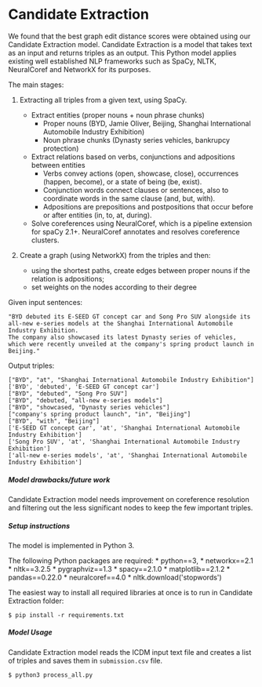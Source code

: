 # Candidate Extraction 

We found that the best graph edit distance scores were obtained using our Candidate Extraction model.
Candidate Extraction is a model that takes text as an input and returns triples as an output. This Python model applies existing well established NLP frameworks such as SpaCy, NLTK, NeuralCoref and NetworkX for its purposes.

The main stages:

1. Extracting all triples from a given text, using SpaCy. 
    * Extract entities (proper nouns + noun phrase chunks)
        * Proper nouns (BYD, Jamie Oliver, Beijing, Shanghai International Automobile Industry Exhibition)
        * Noun phrase chunks (Dynasty series vehicles, bankrupcy protection)
    * Extract relations based on verbs, conjunctions and adpositions between entities
        * Verbs convey actions (open, showcase, close), occurrences (happen, become), or a state of being (be, exist).
        * Conjunction words connect clauses or sentences, also to coordinate words in the same clause (and, but, with).
        * Adpositions are prepositions and postpositions that occur before or after entities (in, to, at, during).
    * Solve coreferences using NeuralCoref, which is a pipeline extension for spaCy 2.1+. NeuralCoref annotates and resolves coreference clusters. 

2. Create a graph (using NetworkX) from the triples and then:
    * using the shortest paths, create edges between proper nouns if the relation is adpositions;
    * set weights on the nodes according to their degree

Given input sentences:

    "BYD debuted its E-SEED GT concept car and Song Pro SUV alongside its all-new e-series models at the Shanghai International Automobile Industry Exhibition.
	The company also showcased its latest Dynasty series of vehicles, which were recently unveiled at the company's spring product launch in Beijing."

Output triples:
   
    ["BYD", "at", "Shanghai International Automobile Industry Exhibition"]
    ['BYD', 'debuted', 'E-SEED GT concept car']
    ["BYD", "debuted", "Song Pro SUV"]
    ["BYD", "debuted, "all-new e-series models"]
    ["BYD", "showcased, "Dynasty series vehicles"]
    ["company's spring product launch", "in", "Beijing"]
    ["BYD", "with", "Beijing"]
    ['E-SEED GT concept car', 'at', 'Shanghai International Automobile Industry Exhibition']
    ['Song Pro SUV', 'at', 'Shanghai International Automobile Industry Exhibition']
    ['all-new e-series models', 'at', 'Shanghai International Automobile Industry Exhibition']

##### Model drawbacks/future work
Candidate Extraction model needs improvement on coreference resolution and filtering out the less significant nodes to keep the few important triples.

##### Setup instructions
The model is implemented in Python 3.

The following Python packages are required:
    * python==3,
    * networkx==2.1
    * nltk==3.2.5
    * pygraphviz==1.3
    * spacy==2.1.0
    * matplotlib==2.1.2
    * pandas==0.22.0
    * neuralcoref==4.0
    * nltk.download('stopwords')

The easiest way to install all required libraries at once is to run in Candidate Extraction folder:

   ```
   $ pip install -r requirements.txt
   ```

##### Model Usage
Candidate Extraction model reads the ICDM input text file and creates a list of triples and saves them in `submission.csv` file.

   ```
   $ python3 process_all.py
   ```